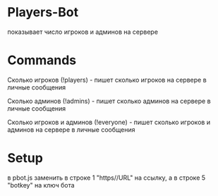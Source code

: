 # Players-Bot
показывает число игроков и админов на сервере

# Commands
Сколько игроков (!players) - пишет сколько игроков на сервере в личные сообщения

Сколько админов (!admins) - пишет сколько админов на сервере в личные сообщения

Сколько игроков и админов (!everyone) - пишет сколько игроков и админов на сервере в личные сообщения

# Setup 
в pbot.js заменить в строке 1 "https//URL" на ссылку, а в строке 5 "botkey" на ключ бота 
